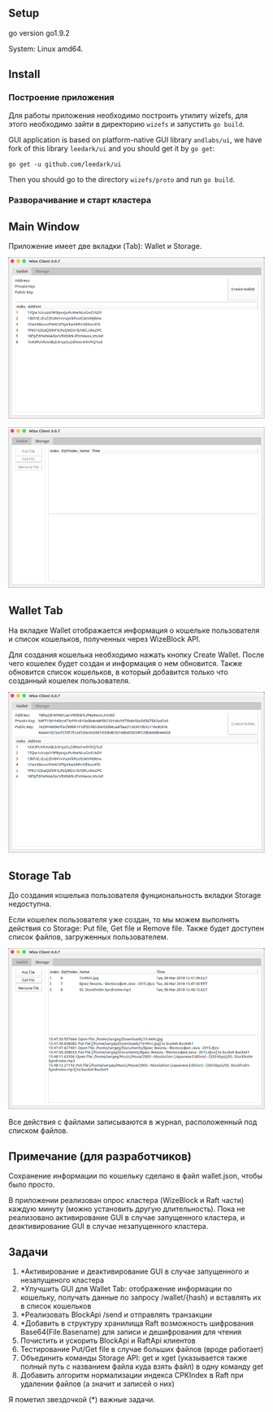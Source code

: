 ## Setup

go version go1.9.2

System: Linux amd64.

## Install

### Построение приложения

Для работы приложения необходимо построить утилиту wizefs, для этого необходимо зайти в директорию `wizefs` и запустить `go build`.

GUI application is based on platform-native GUI library `andlabs/ui`, we have fork of this library `leedark/ui` and you should get it by `go get`:

```
go get -u github.com/leedark/ui
```

Then you should go to the directory `wizefs/proto` and run `go build`.

### Разворачивание и старт кластера



## Main Window

Приложение имеет две вкладки (Tab): Wallet и Storage. 

![wallet-tab](images/wallet-tab.png)

![storage-tab](images/storage-tab.png)



## Wallet Tab

На вкладке Wallet отображается информация о кошельке пользователя и список кошельков, полученных через WizeBlock API.

Для создания кошелька необходимо нажать кнопку Create Wallet. После чего кошелек будет создан и информация о нем обновится. Также обновится список кошельков, в который добавится только что созданный кошелек пользователя.

![wallet-tab-info](images/wallet-tab-info.png)



## Storage Tab

До создания кошелька пользователя фунциональность вкладки Storage недоступна.

Если кошелек пользователя уже создан, то мы можем выполнять действия со Storage: Put file, Get file и Remove file. Также будет доступен список файлов, загруженных пользователем.

![storage-tab-files](images/storage-tab-files.png)

Все действия с файлами записываются в журнал, расположенный под списком файлов.

## Примечание (для разработчиков)

Сохранение информации по кошельку сделано в файл wallet.json, чтобы было просто.

В приложении реализован опрос кластера (WizeBlock и Raft части) каждую минуту (можно установить другую длительность). Пока не реализовано активирование GUI в случае запущенного кластера, и деактивирование GUI в случае незапущенного кластера.

## Задачи

1.  *Активирование и деактивирование GUI в случае запущенного и незапущеного кластера
2.  *Улучшить GUI для Wallet Tab: отображение информации по кошельку, получать данные по запросу /wallet/{hash} и вставлять их в список кошельков
3.  *Реализовать BlockApi /send и отправлять транзакции
4.  *Добавить в структуру хранилища Raft возможность шифрования Base64(File.Basename) для записи и дешифрования для чтения
5.  Почистить и ускорить BlockApi и RaftApi клиентов
6.  Тестирование Put/Get file в случае больших файлов (вроде работает)
7.  Объединить команды Storage API: get и xget (указывается также полный путь с названием файла куда взять файл) в одну команду get
8.  Добавить алгоритм нормализации индекса CPKIndex в Raft при удалении файлов (а значит и записей о них)

Я пометил звездочкой (*) важные задачи.